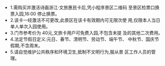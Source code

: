 - 1.需购买并激活诗画浙江·文旅惠民卡后,凭小程序景区二维码 至景区检票口换票入园,16:00 停止换票。
- 2.该卡一经激活不可更改,此景区在该卡有效期内可无限次使 用,仅限本人当日单人单次入园使用。
- 3.门市参考价为 40元,文旅卡用户可免费入园,不包含未提 及的其他二次费用。
- 4.法定节假日定义:元日、春节、清明节、劳动节、端午节、 中秋节、国庆节假期,不含周末。
- 5.请自觉维护公共秩序和环境卫生,抵制不文明行为,服从景 区工作人员的管理。